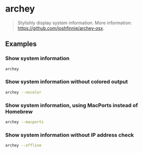 # archey

> Stylishly display system information. More information: <https://github.com/joshfinnie/archey-osx>.

## Examples

### Show system information

```bash
archey
```

### Show system information without colored output

```bash
archey --nocolor
```

### Show system information, using MacPorts instead of Homebrew

```bash
archey --macports
```

### Show system information without IP address check

```bash
archey --offline
```
